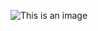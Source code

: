![This is an image](https://www.google.com/url?sa=i&url=https%3A%2F%2Fwww.shutterstock.com%2Fsearch%2Felectricity&psig=AOvVaw23w1gTx3a7l8xx80zAf1Jv&ust=1642183580707000&source=images&cd=vfe&ved=0CAsQjRxqFwoTCJCqmdqor_UCFQAAAAAdAAAAABAN)
